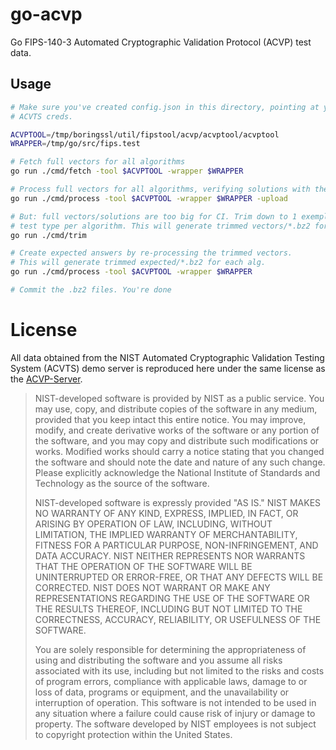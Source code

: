 # go-acvp

Go FIPS-140-3 Automated Cryptographic Validation Protocol (ACVP) test data.

## Usage

```bash
# Make sure you've created config.json in this directory, pointing at your
# ACVTS creds.

ACVPTOOL=/tmp/boringssl/util/fipstool/acvp/acvptool/acvptool
WRAPPER=/tmp/go/src/fips.test

# Fetch full vectors for all algorithms
go run ./cmd/fetch -tool $ACVPTOOL -wrapper $WRAPPER

# Process full vectors for all algorithms, verifying solutions with the ACVTS
go run ./cmd/process -tool $ACVPTOOL -wrapper $WRAPPER -upload

# But: full vectors/solutions are too big for CI. Trim down to 1 exemplar per
# test type per algorithm. This will generate trimmed vectors/*.bz2 for each alg.
go run ./cmd/trim

# Create expected answers by re-processing the trimmed vectors.
# This will generate trimmed expected/*.bz2 for each alg.
go run ./cmd/process -tool $ACVPTOOL -wrapper $WRAPPER

# Commit the .bz2 files. You're done
```

# License

All data obtained from the NIST Automated Cryptographic Validation Testing
System (ACVTS) demo server is reproduced here under the same license as the
[ACVP-Server].

> NIST-developed software is provided by NIST as a public service. You may use, copy, and distribute copies of the software in any medium, provided that you keep intact this entire notice. You may improve, modify, and create derivative works of the software or any portion of the software, and you may copy and distribute such modifications or works. Modified works should carry a notice stating that you changed the software and should note the date and nature of any such change. Please explicitly acknowledge the National Institute of Standards and Technology as the source of the software. 
>
> NIST-developed software is expressly provided "AS IS." NIST MAKES NO WARRANTY OF ANY KIND, EXPRESS, IMPLIED, IN FACT, OR ARISING BY OPERATION OF LAW, INCLUDING, WITHOUT LIMITATION, THE IMPLIED WARRANTY OF MERCHANTABILITY, FITNESS FOR A PARTICULAR PURPOSE, NON-INFRINGEMENT, AND DATA ACCURACY. NIST NEITHER REPRESENTS NOR WARRANTS THAT THE OPERATION OF THE SOFTWARE WILL BE UNINTERRUPTED OR ERROR-FREE, OR THAT ANY DEFECTS WILL BE CORRECTED. NIST DOES NOT WARRANT OR MAKE ANY REPRESENTATIONS REGARDING THE USE OF THE SOFTWARE OR THE RESULTS THEREOF, INCLUDING BUT NOT LIMITED TO THE CORRECTNESS, ACCURACY, RELIABILITY, OR USEFULNESS OF THE SOFTWARE.
>
>You are solely responsible for determining the appropriateness of using and distributing the software and you assume all risks associated with its use, including but not limited to the risks and costs of program errors, compliance with applicable laws, damage to or loss of data, programs or equipment, and the unavailability or interruption of operation. This software is not intended to be used in any situation where a failure could cause risk of injury or damage to property. The software developed by NIST employees is not subject to copyright protection within the United States.

[ACVP-Server]: https://github.com/usnistgov/ACVP-Server/tree/master?tab=readme-ov-file#license
